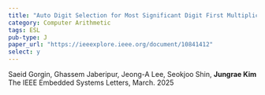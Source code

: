 ```yaml
---
title: "Auto Digit Selection for Most Significant Digit First Multiplication"
category: Computer Arithmetic
tags: ESL
pub-type: J
paper_url: "https://ieeexplore.ieee.org/document/10841412"
select: y
---
```


Saeid Gorgin, Ghassem Jaberipur, Jeong-A Lee, Seokjoo Shin, **Jungrae Kim** <br>
The IEEE Embedded Systems Letters, March. 2025 <br>
